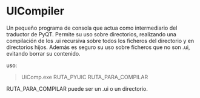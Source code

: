 # UICompiler

Un pequeño programa de consola que actua como intermediario del traductor de PyQT. Permite su uso sobre directorios, realizando una compilación de los .ui recursiva sobre todos los ficheros del directorio y en directorios hijos. Además es seguro su uso sobre ficheros que no son .ui, evitando borrar su contenido.

uso:

> UiComp.exe RUTA_PYUIC RUTA_PARA_COMPILAR

RUTA_PARA_COMPILAR puede ser un .ui o un directorio.
